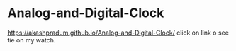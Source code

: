 # Analog-and-Digital-Clock
https://akashpradum.github.io/Analog-and-Digital-Clock/
click on link o see tie on my watch.

